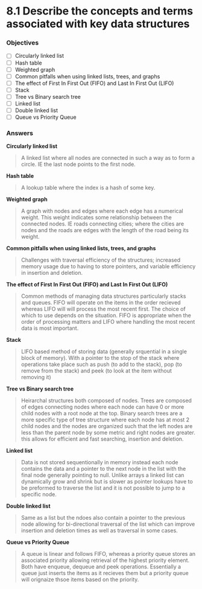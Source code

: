 # 8.1 Describe the concepts and terms associated with key data structures

### Objectives

- [ ] Circularly linked list
- [ ] Hash table
- [ ] Weighted graph
- [ ] Common pitfalls when using linked lists, trees, and graphs
- [ ] The effect of First In First Out (FIFO) and Last In First Out (LIFO)
- [ ] Stack
- [ ] Tree vs Binary search tree
- [ ] Linked list
- [ ] Double linked list
- [ ] Queue vs Priority Queue

### Answers

**Circularly linked list**   
> A linked list where all nodes are connected in such a way as to form a circle. IE the last node points to the first node.

**Hash table**
> A lookup table where the index is a hash of some key.

**Weighted graph**
> A graph with nodes and edges where each edge has a numerical weight. This weight indicates some relationship between the connected nodes.
IE roads connecting cities; where the cities are nodes and the roads are edges with the length of the road being its weight.

**Common pitfalls when using linked lists, trees, and graphs**
> Challenges with traversal efficiency of the structures; increased memory usage due to having to store pointers, and variable efficiency in
insertion and deletion.

**The effect of First In First Out (FIFO) and Last In First Out (LIFO)**
> Common methods of managing data structures particularly stacks and queues. FIFO will operate on the items in the order recieved
whereas LIFO will will process the most recent first. The choice of which to use depends on the situation. FIFO is appropriate when the order of processing matters and LIFO where handling the most recent data is most important.

**Stack**
> LIFO based method of storing data (generally srquential in a single block of memory). With a pointer to the stop of the stack where operations take place such as push (to add to the stack), pop (to remove from the stack) and peek (to look at the item without removing it)

**Tree vs Binary search tree**
> Heirarchal structures both composed of nodes. Trees are composed of edges connecting nodes where each node can have 0 or more child nodes with a root node at the top. Binary search trees are a more specific type of tree structure where each node has at most 2 child nodes and the nodes are organized such that the left nodes are less than the parent node by some metric and right nodes are greater. this allows for efficient and fast searching, insertion and deletion.

**Linked list**
> Data is not stored sequentionally in memory instead each node contains the data and a pointer to the next node in the list with the final
node generally pointing to null. Unlike arrays a linked list can dynamically grow and shrink but is slower as pointer lookups have to be preformed to traverse the list and it is not possible to jump to a specific node.

**Double linked list**
> Same as a list but the ndoes also contain a pointer to the previous node allowing for bi-directional traversal of the list which can improve insertion and deletion times as well as traversal in some cases.

**Queue vs Priority Queue**
> A queue is linear and follows FIFO, whereas a priority queue stores an associated priority allowing retrieval of the highest priority element. Both have enqueue, dequeue and peek operations. Essentially a queue just inserts the items as it recieves them but a priority queue will orignaize thsoe items based on the priority.

